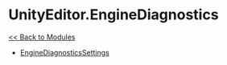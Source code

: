 # UnityEditor.EngineDiagnostics
[<< Back to Modules](index.md)
- [EngineDiagnosticsSettings](UnityEditor.EngineDiagnostics.EngineDiagnosticsSettings.md)
